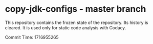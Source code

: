 # copy-jdk-configs - master branch

This repository contains the frozen state of the repository.
Its history is cleared. It is used only for static code
analysis with Codacy.

Commit Time: 1716955265